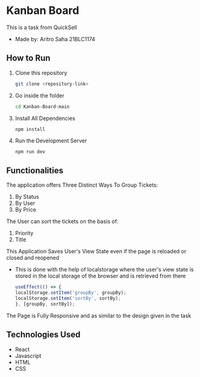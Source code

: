 # Kanban Board

This is a task from QuickSell
- Made by: Aritro Saha 21BLC1174

## How to Run

1. Clone this repository
    ```bash
    git clone <repository-link>
    ```
2. Go inside the folder
    ```bash
    cd Kanban-Board-main
    ```
3. Install All Dependencies
    ```bash
    npm install
    ```
4. Run the Development Server
    ```
    npm run dev
    ```

## Functionalities

The application offers Three Distinct Ways To Group Tickets:
1. By Status
2. By User
3. By Price

The User can sort the tickets on the basis of:
1. Priority
2. Title

This Application Saves User's View State even if the page is reloaded or closed and reopened
- This is done with the help of localstorage where the user's view state is stored in the local storage of the browser and is retrieved from there
    ```javascript
    useEffect(() => {
    localStorage.setItem('groupBy', groupBy);
    localStorage.setItem('sortBy', sortBy);
  }, [groupBy, sortBy]);
  ```

The Page is Fully Responsive and as similar to the design given in the task

## Technologies Used

- React
- Javascript
- HTML
- CSS
